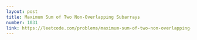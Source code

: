 ```yaml
---
layout: post
title: Maximum Sum of Two Non-Overlapping Subarrays
number: 1031
link: https://leetcode.com/problems/maximum-sum-of-two-non-overlapping-subarrays
---
```


